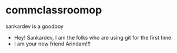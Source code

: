 # commclassroomop
sankardev is a goodboy

- Hey! Sankardev, I am the folks who are using git for the first time
- I am your new friend Arindam!!!
